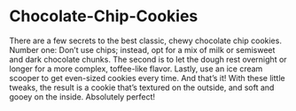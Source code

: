 # Chocolate-Chip-Cookies
There are a few secrets to the best classic, chewy chocolate chip cookies. Number one: Don’t use chips; instead, opt for a mix of milk or semisweet and dark chocolate chunks. The second is to let the dough rest overnight or longer for a more complex, toffee-like flavor. Lastly, use an ice cream scooper to get even-sized cookies every time. And that’s it! With these little tweaks, the result is a cookie that’s textured on the outside, and soft and gooey on the inside. Absolutely perfect!